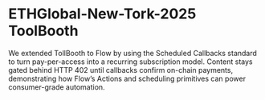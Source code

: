 # ETHGlobal-New-Tork-2025 ToolBooth


We extended TollBooth to Flow by using the Scheduled Callbacks standard to turn pay-per-access into a recurring subscription model. Content stays gated behind HTTP 402 until callbacks confirm on-chain payments, demonstrating how Flow’s Actions and scheduling primitives can power consumer-grade automation.
